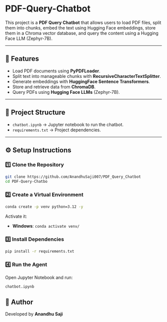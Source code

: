 # PDF-Query-Chatbot

This project is a **PDF Query Chatbot** that allows users to load PDF files, split them into chunks, embed the text using Hugging Face embeddings, store them in a Chroma vector database, and query the content using a Hugging Face LLM (Zephyr-7B).  

---

## 🚀 Features
- Load PDF documents using **PyPDFLoader**.
- Split text into manageable chunks with **RecursiveCharacterTextSplitter**.
- Generate embeddings with **HuggingFace Sentence Transformers**.
- Store and retrieve data from **ChromaDB**.
- Query PDFs using **Hugging Face LLMs** (Zephyr-7B).

---

## 📂 Project Structure
- `chatbot.ipynb` → Jupyter notebook to run the chatbot.
- `requirements.txt` → Project dependencies.

---

## ⚙️ Setup Instructions

### 1️⃣ Clone the Repository
```bash
git clone https://github.com/AnandhuSaji007/PDF_Query_Chatbot
cd PDF-Query-Chatbo
```

### 2️⃣ Create a Virtual Environment
```bash
conda create -p venv python=3.12 -y
```

Activate it:
- **Windows**: `conda activate venv/`


### 3️⃣ Install Dependencies
```bash
pip install -r requirements.txt
```

### 4️⃣ Run the Agent
Open Jupyter Notebook and run:
```bash
chatbot.ipynb
```

## 📌 Author
Developed by **Anandhu Saji**
